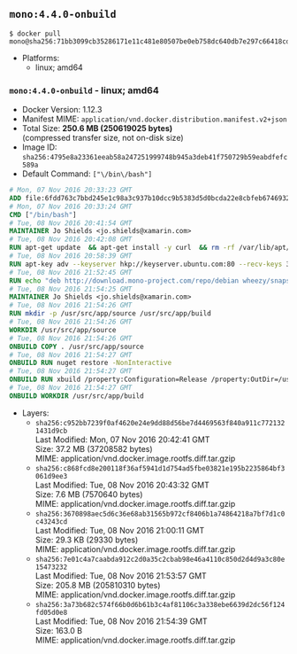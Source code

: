 ## `mono:4.4.0-onbuild`

```console
$ docker pull mono@sha256:71bb3099cb35286171e11c481e80507be0eb758dc640db7e297c66418cd76a50
```

-	Platforms:
	-	linux; amd64

### `mono:4.4.0-onbuild` - linux; amd64

-	Docker Version: 1.12.3
-	Manifest MIME: `application/vnd.docker.distribution.manifest.v2+json`
-	Total Size: **250.6 MB (250619025 bytes)**  
	(compressed transfer size, not on-disk size)
-	Image ID: `sha256:4795e8a23361eeab58a247251999748b945a3deb41f750729b59eabdfefc589a`
-	Default Command: `["\/bin\/bash"]`

```dockerfile
# Mon, 07 Nov 2016 20:33:23 GMT
ADD file:6fdd763c7bbd245e1c98a3c937b10dcc9b5383d5d0bcda22e8cbfeb6746932da in / 
# Mon, 07 Nov 2016 20:33:24 GMT
CMD ["/bin/bash"]
# Tue, 08 Nov 2016 20:41:54 GMT
MAINTAINER Jo Shields <jo.shields@xamarin.com>
# Tue, 08 Nov 2016 20:42:08 GMT
RUN apt-get update 	&& apt-get install -y curl 	&& rm -rf /var/lib/apt/lists/*
# Tue, 08 Nov 2016 20:58:39 GMT
RUN apt-key adv --keyserver hkp://keyserver.ubuntu.com:80 --recv-keys 3FA7E0328081BFF6A14DA29AA6A19B38D3D831EF
# Tue, 08 Nov 2016 21:52:45 GMT
RUN echo "deb http://download.mono-project.com/repo/debian wheezy/snapshots/4.4.0.182 main" > /etc/apt/sources.list.d/mono-xamarin.list 	&& apt-get update 	&& apt-get install -y binutils mono-devel ca-certificates-mono fsharp mono-vbnc nuget referenceassemblies-pcl 	&& rm -rf /var/lib/apt/lists/* /tmp/*
# Tue, 08 Nov 2016 21:54:25 GMT
MAINTAINER Jo Shields <jo.shields@xamarin.com>
# Tue, 08 Nov 2016 21:54:26 GMT
RUN mkdir -p /usr/src/app/source /usr/src/app/build
# Tue, 08 Nov 2016 21:54:26 GMT
WORKDIR /usr/src/app/source
# Tue, 08 Nov 2016 21:54:26 GMT
ONBUILD COPY . /usr/src/app/source
# Tue, 08 Nov 2016 21:54:27 GMT
ONBUILD RUN nuget restore -NonInteractive
# Tue, 08 Nov 2016 21:54:27 GMT
ONBUILD RUN xbuild /property:Configuration=Release /property:OutDir=/usr/src/app/build/
# Tue, 08 Nov 2016 21:54:27 GMT
ONBUILD WORKDIR /usr/src/app/build
```

-	Layers:
	-	`sha256:c952bb7239f0af4620e24e9dd88d56be7d4469563f840a911c7721321431d9cb`  
		Last Modified: Mon, 07 Nov 2016 20:42:41 GMT  
		Size: 37.2 MB (37208582 bytes)  
		MIME: application/vnd.docker.image.rootfs.diff.tar.gzip
	-	`sha256:c868fcd8e200118f36af5941d1d754ad5fbe03821e195b2235864bf3061d9ee3`  
		Last Modified: Tue, 08 Nov 2016 20:43:32 GMT  
		Size: 7.6 MB (7570640 bytes)  
		MIME: application/vnd.docker.image.rootfs.diff.tar.gzip
	-	`sha256:3670898aec5d6c36e68ab31565b972cf8406b1a74864218a7bf7d1c0c43243cd`  
		Last Modified: Tue, 08 Nov 2016 21:00:11 GMT  
		Size: 29.3 KB (29330 bytes)  
		MIME: application/vnd.docker.image.rootfs.diff.tar.gzip
	-	`sha256:7e01c4a7caabda912c2d0a35c2cbab98e46a4110c850d2d4d9a3c80e15473232`  
		Last Modified: Tue, 08 Nov 2016 21:53:57 GMT  
		Size: 205.8 MB (205810310 bytes)  
		MIME: application/vnd.docker.image.rootfs.diff.tar.gzip
	-	`sha256:3a73b682c574f66b0d6b61b3c4af81106c3a338ebe6639d2dc56f124fd05d0e8`  
		Last Modified: Tue, 08 Nov 2016 21:54:39 GMT  
		Size: 163.0 B  
		MIME: application/vnd.docker.image.rootfs.diff.tar.gzip
